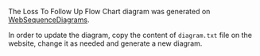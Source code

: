 The Loss To Follow Up Flow Chart diagram was generated on [WebSequenceDiagrams](https://www.websequencediagrams.com/).

In order to update the diagram, copy the content of `diagram.txt` file on the website, change it as needed and generate a new diagram.